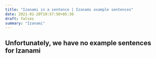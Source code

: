 ```yaml
---
title: "Izanami in a sentence | Izanami example sentences"
date: 2021-01-20T19:57:50+05:30
draft: falses
summary: "Izanami"
---
```

## Unfortunately, we have no example sentences for Izanami                 
